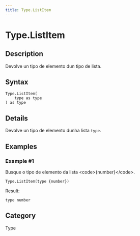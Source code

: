 ```yaml
---
title: Type.ListItem
---
```


# Type.ListItem


## Description

Devolve un tipo de elemento dun tipo de lista.


## Syntax

```powerquery
Type.ListItem(
    type as type
) as type
```


## Details

Devolve un tipo de elemento dunha lista <code>type</code>.


## Examples

### Example #1 
Busque o tipo de elemento da lista &lt;code&gt;\{number}&lt;/code&gt;.
```powerquery
Type.ListItem(type {number})
```

Result: 
```powerquery
type number
```




## Category
Type
